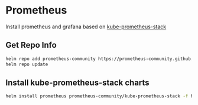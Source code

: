 # Prometheus

Install prometheus and grafana based on [kube-prometheus-stack](https://artifacthub.io/packages/helm/prometheus-community/kube-prometheus-stack)

## Get Repo Info

```bash
helm repo add prometheus-community https://prometheus-community.github.io/helm-charts
helm repo update
```

## Install kube-prometheus-stack charts

```bash
helm install prometheus prometheus-community/kube-prometheus-stack -f https://raw.githubusercontent.com/dragonflyoss/monitoring/main/prometheus/values.yaml
```

